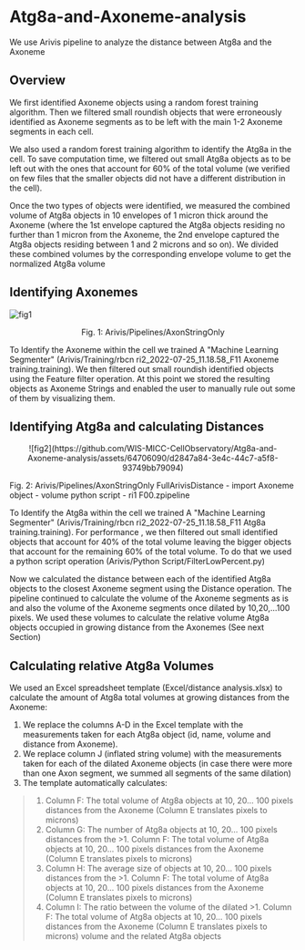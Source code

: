 # Atg8a-and-Axoneme-analysis
We use Arivis pipeline to analyze the distance between Atg8a and the Axoneme
## Overview
We first identified Axoneme objects using a random forest training algorithm. Then we filtered small roundish objects that were erroneously identified as Axoneme segments as to be left with the main 1-2 Axoneme segments in each cell. 

We also used a random forest training algorithm to identify the Atg8a in the cell. To save computation time, we filtered out small Atg8a objects as to be left out with the ones that account for 60% of the total volume (we verified on few files that the smaller objects did not have a different distribution in the cell). 

Once the two types of objects were identified, we measured the combined volume of Atg8a objects in 10 envelopes of 1 micron thick around the Axoneme (where the 1st envelope captured the Atg8a objects residing no further than 1 micron from the Axoneme, the 2nd envelope captured the Atg8a objects residing between 1 and 2 microns and so on). We divided these combined volumes by the corresponding envelope volume to get the normalized Atg8a volume  

## Identifying Axonemes


![fig1](https://github.com/WIS-MICC-CellObservatory/Atg8a-and-Axoneme-analysis/assets/64706090/d7ac4e07-017a-4095-a921-8f1b8160883a)
<p align="center">
Fig. 1: Arivis/Pipelines/AxonStringOnly
</p>

To Identify the Axoneme within the cell we trained A "Machine Learning Segmenter" (Arivis/Training/rbcn ri2_2022-07-25_11.18.58_F11 Axoneme training.training).
We then filtered out small roundish identified objects using the Feature filter operation.
At this point we stored the resulting objects as Axoneme Strings and enabled the user to manually rule out some of them by visualizing them.

## Identifying Atg8a and calculating Distances

<p align="center">
![fig2](https://github.com/WIS-MICC-CellObservatory/Atg8a-and-Axoneme-analysis/assets/64706090/d2847a84-3e4c-44c7-a5f8-93749bb79094)

Fig. 2: Arivis/Pipelines/AxonStringOnly FullArivisDistance - import Axoneme object - volume python script - ri1 F00.zpipeline
</p>

To Identify the Atg8a within the cell we trained A "Machine Learning Segmenter" (Arivis/Training/rbcn ri2_2022-07-25_11.18.58_F11 Atg8a training.training).
For performance , we then filtered out small identified objects that account for 40% of the total volume leaving the bigger objects that account for the remaining 60% of the total volume. To do that we used a python script operation (Arivis/Python Script/FilterLowPercent.py)

Now we calculated the distance between each of the identified Atg8a objects to the closest Axoneme segment using the Distance operation.
The pipeline continued to calculate the volume of the Axoneme segments as is and also the volume of the Axoneme segments once dilated by 10,20,...100 pixels. We used these volumes to calculate the relative volume Atg8a objects occupied in growing distance from the Axonemes (See next Section)

## Calculating relative Atg8a Volumes
We used an Excel spreadsheet template (Excel/distance analysis.xlsx) to calculate the amount of Atg8a total volumes at growing distances from the Axoneme:
1. We replace the columns A-D in the Excel template with the measurements taken for each Atg8a object (id, name, volume and distance from Axoneme).
2. We replace column J (inflated string volume) with the measurements taken for each of the dilated Axoneme objects (in case there were more than one Axon segment, we summed all segments of the same dilation)
3. The template automatically calculates:
>1. Column F: The total volume of Atg8a objects at 10, 20... 100 pixels distances from the Axoneme (Column E translates pixels to microns)
>2. Column G: The number of Atg8a objects at 10, 20... 100 pixels distances from the >1. Column F: The total volume of Atg8a objects at 10, 20... 100 pixels distances from the Axoneme (Column E translates pixels to microns)
>3. Column H: The average size of objects at 10, 20... 100 pixels distances from the >1. Column F: The total volume of Atg8a objects at 10, 20... 100 pixels distances from the Axoneme (Column E translates pixels to microns)
>4. Column I: The ratio between the volume of the dilated >1. Column F: The total volume of Atg8a objects at 10, 20... 100 pixels distances from the Axoneme (Column E translates pixels to microns) volume and the related Atg8a objects



